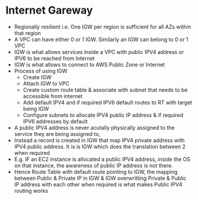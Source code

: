 # Internet Gareway

* Regionally resilient i.e. One IGW per region is sufficient for all AZs within that region
* A VPC can have either 0 or 1 IGW. Similarly an IGW can belong to 0 or 1 VPC
* IGW is what allows services inside a VPC with public IPV4 address or IPV6 to be reached from Internet
* IGW is what allows to connect to AWS Public Zone or Internet
* Process of using IGW
    * Create IGW
    * Attach IGW to VPC
    * Create custom route table & associate with subnet that needs to be accessible from internet
    * Add default IPV4 and if required IPV6 default routes to RT with target being IGW
    * Configure subnets to allocate IPV4 public IP address & if required IPV6 addresses by default
* A public IPV4 address is never acutally physically assigned to the service they are being assigned to,
* Instead a record is created in IGW that map IPV4 private address with IPV4 public address. It is is IGW which does the translation between 2 when required
* E.g. IF an EC2 instance is allocated a public IPV4 address, inside the OS on that instance, the awareness of public IP address is not there.
* Hence Route Table with default route pointing to IGW, the mapping between Public & Private IP in IGW & IGW overwritting Private & Public IP address with each other when required is what makes Public IPV4 routing works